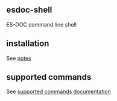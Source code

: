 esdoc-shell
--------

ES-DOC command line shell


installation
--------

See [notes](https://github.com/ES-DOC/esdoc-shell/wiki/Installation)

supported commands
--------

See [supported commands documentation](https://github.com/ES-DOC/esdoc-shell/wiki/Supported-Commands)